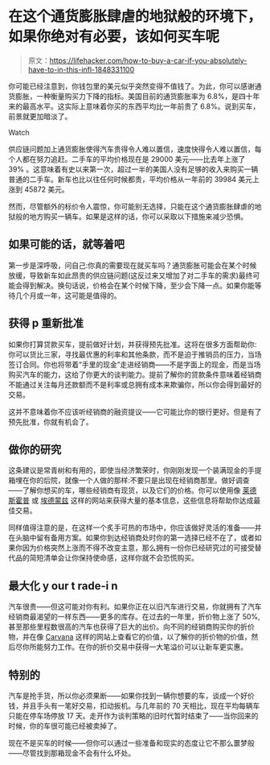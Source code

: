 # 在这个通货膨胀肆虐的地狱般的环境下，如果你绝对有必要，该如何买车呢

> 原文：<https://lifehacker.com/how-to-buy-a-car-if-you-absolutely-have-to-in-this-infl-1848331100>

你可能已经注意到，你钱包里的美元似乎突然变得不值钱了。为此，你可以感谢通货膨胀，一种衡量购买力下降的指标。美国目前的通货膨胀率为 6.8%，是四十年来的最高水平。这实际上意味着你买的东西平均比一年前贵了 6.8%。说到买车，前景就更加暗淡了。

Watch

供应链问题加上通货膨胀使得汽车贵得令人难以置信，速度快得令人难以置信，每个人都在努力追赶。二手车的平均价格现在是 29000 美元——比去年上涨了 39% 。这意味着有史以来第一次，超过一半的美国人没有足够的收入来购买一辆普通的二手车。新车也比以往任何时候都贵，平均价格从一年前的 39984 美元上涨到 45872 美元。

然而，尽管额外的标价令人震惊，你可能别无选择，只能在这个通货膨胀肆虐的地狱般的地方购买一辆车。如果是这样的话，你可以采取以下措施来减少恐惧。

## 如果可能的话，就等着吧

第一步是深呼吸，问自己:你真的需要现在就买车吗？通货膨胀可能会在某个时候放缓，导致新车如此昂贵的供应链问题(这反过来又增加了对二手车的需求)最终可能会得到解决。换句话说，价格会在某个时候下降，至少会下降一点。如果你能等待几个月或一年，这可能是值得的。

## 获得 p 重新批准

如果你打算贷款买车，提前做好计划，并获得预先批准。这将在很多方面帮助你:你可以货比三家，寻找最优惠的利率和其他条款，而不是迫于推销员的压力，当场签订合同。你也将带着“手里的现金”走进经销商——不是字面上的现金，而是当场购买汽车的能力，这给了你更大的谈判能力。提前了解你的贷款条件意味着经销商不能通过关注每月还款额而不是利率或总拥有成本来欺骗你，所以你会得到最好的交易。

这并不意味着你不应该听经销商的融资提议——它可能比你的银行更好。但是有了预先批准，你就有机会了。

## 做你的研究

这条建议是常青树和有用的，即使当经济繁荣时，你刚刚发现一个装满现金的手提箱埋在你的后院，就像一个人做的那样:不要只是出现在经销商那里。做好调查——了解你想买的车，哪些经销商有现货，以及它们的价格。你可以使用像 [莱德斯霍普](http://www.rydeshopper.com/) 或 [埃德蒙兹](https://www.edmunds.com/) 这样的网站来获得大量的基本信息，这些信息将帮助你达成最佳交易。

同样值得注意的是，在这样一个炙手可热的市场中，你应该做好灵活的准备——并在头脑中留有备用方案。如果你到达经销商处时你的第一选择已经不在了，或者如果你因为价格突然上涨而不得不改变主意，那么拥有一份你已经研究过的可接受替代品的简短清单会让你保持使命感，这样你就不会恐慌购买。

## 最大化 y our t rade-i n

汽车很贵——但这可能对你有利。如果你正在以旧汽车进行交易，你就拥有了汽车经销商最渴望的一样东西——更多的库存。在过去的一年里，折价物上涨了 50%,甚至那些里程数很高的汽车也获得了巨大的出价。向不同的经销商购买你的折价物，并在像 [Carvana](https://www.carvana.com/) 这样的网站上查看它的价值，以了解你的折价物的价值，然后尽你所能努力工作。在你的折价交易中获得一大笔溢价可以让新车更实惠。

## 特别的

汽车是抢手货，所以你必须果断——如果你找到一辆你想要的车，谈成一个好价钱，并且手头有一笔好交易，扣动扳机。与几年前的 70 天相比，现在平均每辆车只能在停车场停放 17 天。走开作为谈判策略的旧时代暂时结束了——当你回来的时候，你的车很可能已经被卖掉了。

现在不是买车的时候——但你可以通过一些准备和现实的态度让它不那么噩梦般——尽管找到那箱现金不会有什么坏处。